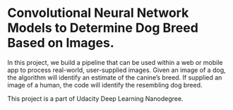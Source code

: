 # Convolutional Neural Network Models to Determine Dog Breed Based on Images.

In this project, we build a pipeline that can be used within a web or mobile app to process real-world, user-supplied images.  Given an image of a dog, the algorithm will identify an estimate of the canine’s breed.  If supplied an image of a human, the code will identify the resembling dog breed.  

This project is a part of Udacity Deep Learning Nanodegree.
